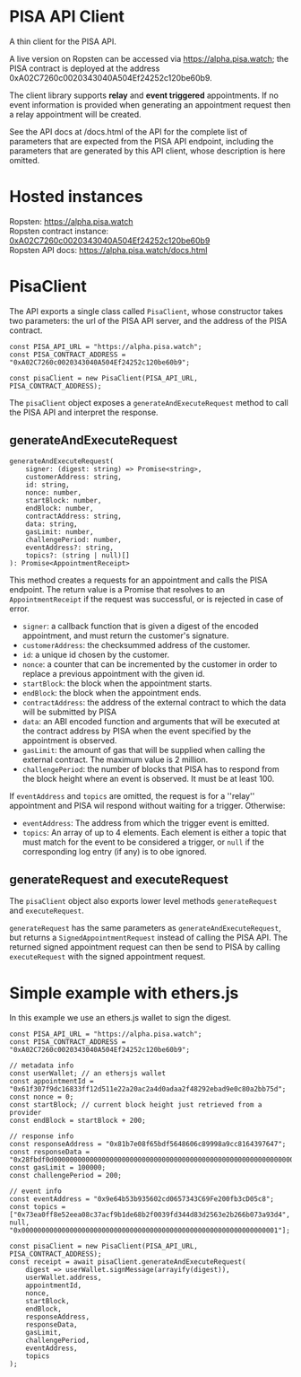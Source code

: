 # PISA API Client

A thin client for the PISA API.

A live version on Ropsten can be accessed via https://alpha.pisa.watch; the PISA contract is deployed at the address 0xA02C7260c0020343040A504Ef24252c120be60b9.

The client library supports **relay** and **event triggered** appointments. If no event information is provided when generating an appointment request then a relay appointment will be created.

See the API docs at /docs.html of the API for the complete list of parameters that are expected from the PISA API endpoint, including the parameters that are generated by this API client, whose description is here omitted.

# Hosted instances

Ropsten: https://alpha.pisa.watch \
Ropsten contract instance: [0xA02C7260c0020343040A504Ef24252c120be60b9](https://ropsten.etherscan.io/address/0xA02C7260c0020343040A504Ef24252c120be60b9)\
Ropsten API docs: https://alpha.pisa.watch/docs.html

# PisaClient

The API exports a single class called `PisaClient`, whose constructor takes two parameters: the url of the PISA API server, and the address of the PISA contract.
```
const PISA_API_URL = "https://alpha.pisa.watch";
const PISA_CONTRACT_ADDRESS = "0xA02C7260c0020343040A504Ef24252c120be60b9";

const pisaClient = new PisaClient(PISA_API_URL, PISA_CONTRACT_ADDRESS);
```

The `pisaClient` object exposes a `generateAndExecuteRequest` method to call the PISA API and interpret the response.

## generateAndExecuteRequest

```
generateAndExecuteRequest(
    signer: (digest: string) => Promise<string>,
    customerAddress: string,
    id: string,
    nonce: number,
    startBlock: number,
    endBlock: number,
    contractAddress: string,
    data: string,
    gasLimit: number,
    challengePeriod: number,
    eventAddress?: string,
    topics?: (string | null)[]
): Promise<AppointmentReceipt>
```

This method creates a requests for an appointment and calls the PISA endpoint. The return value is a Promise that resolves to an `AppointmentReceipt` if the request was successful, or is rejected in case of error.



- `signer`: a callback function that is given a digest of the encoded appointment, and must return the customer's signature.
- `customerAddress`: the checksummed address of the customer.
- `id`: a unique id chosen by the customer.
- `nonce`: a counter that can be incremented by the customer in order to replace a previous appointment with the given id.
- `startBlock`: the block when the appointment starts.
- `endBlock`: the block when the appointment ends.
- `contractAddress`: the address of the external contract to which the data will be submitted by PISA
- `data`: an ABI encoded function and arguments that will be executed at the contract address by PISA when the event specified by the appointment is observed.
- `gasLimit`: the amount of gas that will be supplied when calling the external contract. The maximum value is 2 million.
- `challengePeriod`: the number of blocks that PISA has to respond from the block height where an event is observed. It must be at least 100.

If `eventAddress` and `topics` are omitted, the request is for a ''relay'' appointment and PISA wil respond without waiting for a trigger. Otherwise:

- `eventAddress`: The address from which the trigger event is emitted.
- `topics`: An array of up to 4 elements. Each element is either a topic that must match for the event to be considered a trigger, or `null` if the corresponding log entry (if any) is to obe ignored.

## generateRequest and executeRequest

The `pisaClient` object also exports lower level methods `generateRequest` and `executeRequest`.

`generateRequest` has the same parameters as `generateAndExecuteRequest`, but returns a `SignedAppointmentRequest` instead of calling the PISA API. The returned signed appointment request can then be send to PISA by calling `executeRequest` with the signed appointment request.

# Simple example with ethers.js

In this example we use an ethers.js wallet to sign the digest.

```
const PISA_API_URL = "https://alpha.pisa.watch";
const PISA_CONTRACT_ADDRESS = "0xA02C7260c0020343040A504Ef24252c120be60b9";

// metadata info
const userWallet; // an ethersjs wallet
const appointmentId = "0x61f307f9dc16833ff12d511e22a20ac2a4d0adaa2f48292ebad9e0c80a2bb75d";
const nonce = 0;
const startBlock; // current block height just retrieved from a provider
const endBlock = startBlock + 200;

// response info
const responseAddress = "0x81b7e08f65bdf5648606c89998a9cc8164397647";
const responseData = "0x28fbdf0d000000000000000000000000000000000000000000000000000000000000004000000000000000000000000000";
const gasLimit = 100000;
const challengePeriod = 200;

// event info
const eventAddress = "0x9e64b53b935602cd0657343C69Fe200fb3cD05c8";
const topics = ["0x73ea0ff8e52eea08c37acf9b1de68b2f0039fd344d83d2563e2b266b073a93d4", null, "0x0000000000000000000000000000000000000000000000000000000000000001"];

const pisaClient = new PisaClient(PISA_API_URL, PISA_CONTRACT_ADDRESS);
const receipt = await pisaClient.generateAndExecuteRequest(
    digest => userWallet.signMessage(arrayify(digest)),
    userWallet.address,
    appointmentId,
    nonce,
    startBlock,
    endBlock,
    responseAddress,
    responseData,
    gasLimit,
    challengePeriod,
    eventAddress,
    topics
);
```
